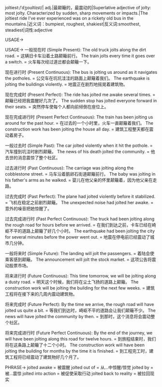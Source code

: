 joltiest:/ˈdʒoʊltiɪst/| adj.|最颠簸的，最震动的|Superlative adjective of jolty: most jolty.  Characterized by sudden, sharp movements or impacts.|The joltiest ride I've ever experienced was on a rickety old bus in the mountains.|近义词：bumpiest, roughest, shakiest|反义词:smoothest, steadiest|词性:adjective

USAGE->

USAGE->
一般现在时 (Simple Present):
The old truck jolts along the dirt road. = 这辆旧卡车沿着土路颠簸前行。
The train jolts every time it goes over a switch. = 火车每次经过道岔都会颠簸一下。


现在进行时 (Present Continuous):
The bus is jolting us around as it navigates the potholes. = 公交车在坑坑洼洼的路面上颠簸着我们。
The earthquake is jolting the buildings violently. = 地震正在剧烈地摇晃着建筑物。


现在完成时 (Present Perfect):
The ride has jolted me awake several times. = 颠簸已经把我震醒好几次了。
The sudden stop has jolted everyone forward in their seats. = 突然停车使每个人都向前倾倒在座位上。


现在完成进行时 (Present Perfect Continuous):
The train has been jolting us around for the past hour. = 在过去的一个小时里，火车一直颠簸着我们。
The construction work has been jolting the house all day. = 建筑工程整天都在震动着房子。


一般过去时 (Simple Past):
The car jolted violently when it hit the pothole. = 汽车撞到坑洼时剧烈颠簸。
The news of his death jolted the community. = 他去世的消息震惊了整个社区。


过去进行时 (Past Continuous):
The carriage was jolting along the cobblestone street. = 马车沿着鹅卵石街道颠簸前行。
The baby was jolting in his father's arms as he walked. = 婴儿在他父亲的怀里颠簸着，因为他父亲在走路。


过去完成时 (Past Perfect):
The plane had jolted violently before it stabilized. = 飞机在稳定之前剧烈颠簸。
The unexpected noise had jolted her awake. = 意外的噪音把她惊醒了。


过去完成进行时 (Past Perfect Continuous):
The truck had been jolting along the rough road for hours before we arrived. = 在我们到达之前，卡车已经在崎岖不平的道路上颠簸了好几个小时。
The earthquake had been jolting the city for several minutes before the power went out. = 地震在停电前已经震动了城市几分钟。


一般将来时 (Simple Future):
The landing will jolt the passengers. = 着陆会使乘客感到颠簸。
The announcement will jolt the stock market. = 这项公告将震动股票市场。


将来进行时 (Future Continuous):
This time tomorrow, we will be jolting along a dusty road. = 明天这个时候，我们将在尘土飞扬的道路上颠簸。
The construction work will be jolting the building for the next few weeks. = 建筑工程将在接下来的几周内震动建筑物。


将来完成时 (Future Perfect):
By the time we arrive, the rough road will have jolted us quite a bit. = 等我们到达时，崎岖不平的道路会让我们颠簸不少。
The news will have jolted the community by then. = 到那时，这个消息将会震动整个社区。


将来完成进行时 (Future Perfect Continuous):
By the end of the journey, we will have been jolting along this road for twelve hours. = 到旅程结束时，我们将在这条路上颠簸了十二个小时。
The construction work will have been jolting the building for months by the time it is finished. = 到工程完工时，建筑工程将已经震动了建筑物好几个月了。


PHRASE->
jolted awake = 被震醒
jolted out of = 从...中惊醒/惊觉
jolted by = 被...震惊
jolted into action = 被促使采取行动
jolted back to reality = 被拉回现实
